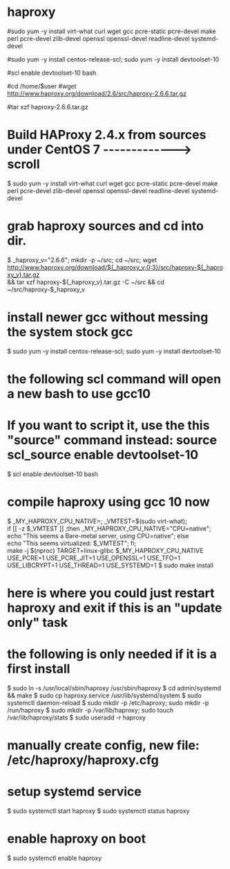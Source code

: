 # haproxy

#sudo yum -y install virt-what curl wget gcc pcre-static pcre-devel make perl pcre-devel zlib-devel openssl openssl-devel readline-devel systemd-devel


#sudo yum -y install centos-release-scl; sudo yum -y install devtoolset-10

#scl enable devtoolset-10 bash


#cd /home/$user
#wget http://www.haproxy.org/download/2.6/src/haproxy-2.6.6.tar.gz


#tar xzf haproxy-2.6.6.tar.gz

# Build HAProxy 2.4.x from sources under CentOS 7 -------------> scroll

$ sudo yum -y install virt-what curl wget gcc pcre-static pcre-devel make \
perl pcre-devel zlib-devel openssl openssl-devel readline-devel systemd-devel
# grab haproxy sources and cd into dir.
$ _haproxy_v="2.6.6"; mkdir -p ~/src; cd ~/src; wget \
http://www.haproxy.org/download/${_haproxy_v:0:3}/src/haproxy-${_haproxy_v}.tar.gz \
&& tar xzf haproxy-${_haproxy_v}.tar.gz -C ~/src && cd ~/src/haproxy-$_haproxy_v
# install newer gcc without messing the system stock gcc
$ sudo yum -y install centos-release-scl; sudo yum -y install devtoolset-10
# the following scl command will open a new bash to use gcc10
# If you want to script it, use the this "source" command instead: source scl_source enable devtoolset-10
$ scl enable devtoolset-10 bash
# compile haproxy using gcc 10 now
$ _MY_HAPROXY_CPU_NATIVE=; _VMTEST=$(sudo virt-what); \
if [[ -z $_VMTEST ]] ;then _MY_HAPROXY_CPU_NATIVE="CPU=native"; \
echo "This seems a Bare-metal server, using CPU=native"; else \
echo "This seems virtualized: $_VMTEST"; fi; \
make -j $(nproc) TARGET=linux-glibc $_MY_HAPROXY_CPU_NATIVE \
USE_PCRE=1 USE_PCRE_JIT=1 USE_OPENSSL=1 USE_TFO=1 USE_LIBCRYPT=1 USE_THREAD=1 USE_SYSTEMD=1
$ sudo make install
# here is where you could just restart haproxy and exit if this is an "update only" task
# the following is only needed if it is a first install
$ sudo ln -s /usr/local/sbin/haproxy /usr/sbin/haproxy
$ cd admin/systemd && make
$ sudo cp haproxy.service /usr/lib/systemd/system
$ sudo systemctl daemon-reload
$ sudo mkdir -p /etc/haproxy; sudo mkdir -p /run/haproxy
$ sudo mkdir -p /var/lib/haproxy; sudo touch /var/lib/haproxy/stats
$ sudo useradd -r haproxy

# manually create config, new file: /etc/haproxy/haproxy.cfg

# setup systemd service
$ sudo systemctl start haproxy
$ sudo systemctl status haproxy
# enable haproxy on boot
$ sudo systemctl enable haproxy
